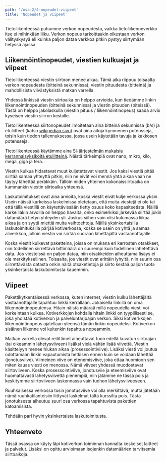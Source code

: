 ```yaml
---
path: '/osa-2/4-nopeudet-viipeet'
title: 'Nopeudet ja viipeet'
---
```



Tietoliikenteessä puhumme verkon nopeudesta, vaikka tietoliikenneverkko itse ei mihinkään liiku. Verkon nopeus tarkoittaakin oikestaan verkon välityskysyä eli kuinka paljon dataa verkkoa pitkin pystyy siirtymään tietyssä ajassa.


## Liikennöintinopeudet, viestien kulkuajat ja viipeet


Tietoliikenteessä viestin siirtoon menee aikaa. Tämä aika riippuu toisaalta verkon nopeudesta (bitteinä sekunnissa), viestin pituudesta (bitteinä) ja mahdollisista viivästyksistä matkan varrella.

Yhdessä linkissä viestin siirtoaika on helppo arvioida, kun tiedämme linkin liikennöintinopeuden (bitteinä sekunnissa) ja viestin pituuden (biteissä). Tästä on helppo jakolaskulla (viestin pituus / liikennöintinopeus) saada arvio kyseisen viestin siirron kestolle.

Tietoliikenteessä siirtonopeudet ilmoitetaan aina bitteinä sekunnissa (b/s) ja etuliitteet (katso [wikipedian sivu](https://fi.wikipedia.org/wiki/Mittayksik%C3%B6n_etuliite)) ovat aina aitoja kymmenen potensseja, toisin kuin tiedon tallennuksessa, jossa usein käytetään tavuja ja kakkosen potensseja.

Tietoliikenteessä käytämme aina [SI-järjestelmän mukaisia kerrannaisyksiköitä etuliitteinä](https://fi.wikipedia.org/wiki/Kansainv%C3%A4linen_yksikk%C3%B6j%C3%A4rjestelm%C3%A4#Kerrannaisyksik%C3%B6t). Näistä tärkeimpiä ovat nano, mikro, kilo, mega, giga ja tera.

Viestin kulkua hidastavat muut kuljetettavat viestit. Jos kaksi viestiä pitää siirtää samaa yhteyttä pitkin, niin ne eivät voi mennä yhtä aikaa vaan ne täytyy lähettää peräkkäin. Tällöin niiden yhteinen kokonaissiirtoaika on kummankin viestin siirtoaika yhteensä.

Laskutoimitukset ovat aina arvioita, koska viestit eivät kulje verkossa yksin. Usein näissä karkeissa laskelmissa oletetaan, että muita viestejä ei ole tai että tällä viestillä on käytettävissään tietty osuus koko kapasiteetista. Näillä karkeillakin arvoilla on helppo havaita, onko esimerkiksi järkevää siirtää jokin datamäärä tietyn yhteyden yli. Joskus siihen vain olisi kulumassa liikaa aikaa ja on syytä miettiä muita vaihtoehtoja. Näillä yksinkertaisilla laskutoimituksilla pärjää kotiverkossa, koska se usein on yhtä ja samaa aliverkkoa, jolloin viestin voi siirtää suoraan lähettäjältä vastaanottajalle.

Koska viestit kulkevat paketteina, joissa on mukana eri kerrosten otsakkeet, niin todellinen siirrettävä bittimäärä on suurempi kuin todellinen lähetettävä data. Jos viesteissä on paljon dataa, niin otsakkeiden aiheuttama lisäys ei ole merkityksellinen. Toisaalta, jos viestit ovat erittäin lyhyitä, niin suurin osa siirrettävästä datasta onkin näitä otsaketietoja ja siirto kestää paljon tuota yksinkertaista laskutoimitusta kauemmin.


## Viipeet

Pakettikytkentäisessä verkossa, kuten internet, viestin kulku lähettäjältä vastaanottajalle tapahtuu linkki kerrallaan. Jokaisella linkillä on oma liikennöintinopeutensa. Hitain näistä määrää millä nopeudella viesti voi korkeintaan kulkea. Kotiverkkojen kohdalla hitain linkki on tyypillisesti se, joka yhdistää kotiverkon ja palveluntarjoajan verkon. Siksi kotiverkkojen liikennöintinopeus ajatellaan yleensä tämän linkin nopeudeksi. Kotiverkon sisäinen liikenne voi kuitenkin tapahtua nopeammin.

Matkan varrella olevat reitittimet aiheuttavat tuon edellä kuvatun siirtoajan (tai oikeammin lähetysviiveen) lisäksi vielä vähän lisää viivettä. Viestin käsittelyyn menee hiukan aikaa (prosessointiviive). Lisäksi viesti voi joutua odottamaan linkin vapautumista hetkisen ennen kuin se voidaan lähettää (jonotusviive). Viimeinen viive on etenemisviive, joka ottaa huomioon sen miten kauas viesti on menossa. Nämä viiveet yhdessä muodostavat siirtoviiveen. Koska prosessointiviive, jonotusviie ja eteemisviive ovat huomattavasti lähetysviivettä pienempiä, niin jätämme ne tässä pois ja keskitymme siirtoviiveen laskennassa vain tuohon lähetysviiveeseen.

Ruuhkaisessa verkossa tosin jonotusviive voi olla merkittävä, mutta jätetään nämä ruuhkatilanteisiin liittyvät laskelmat tältä kurssilta pois. Tästä jonotuksesta aiheutuu suuri osa verkossa tapahtuvista pakettien katoamisista.


Tehdään pari hyvin yksinkertaista laskutoimitusta.


<quiz id="5c7d121314524713f95a6d1f"></quiz>


<quiz id="5c7d1624ddb6b814af327841"></quiz>


<quiz id="5c7e246114524713f95a6fc9"></quiz>


## Yhteenveto

Tässä osassa on käyty läpi kotiverkon toiminnan kannalta keskeiset laitteet ja palvelut. Lisäksi on opittu arvioimaan isojenkin datamäärien tarvitsemia siirtoaikoja.

<quiz id="5c811f16fd9fd71425c68d1a"></quiz>
